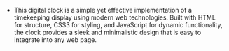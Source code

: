 - This digital clock is a simple yet effective implementation of a timekeeping display using modern web technologies. Built with HTML for structure, CSS3 for styling, and JavaScript for dynamic functionality, the clock provides a sleek and minimalistic design that is easy to integrate into any web page.
